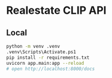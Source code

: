 # Realestate CLIP API

## Local
```bash
python -m venv .venv 
.venv\Scripts\Activate.ps1 
pip install -r requirements.txt
uvicorn app.main:app --reload
# open http://localhost:8000/docs
